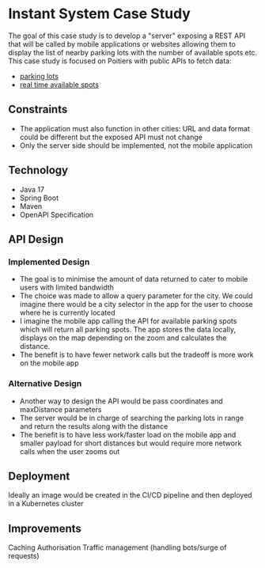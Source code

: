 # Instant System Case Study

The goal of this case study is to develop a "server" exposing a REST API that will be called by mobile applications or websites allowing them to display the list of nearby parking lots with the number of available spots etc.
This case study is focused on Poitiers with public APIs to fetch data:
* [parking lots](https://data.grandpoitiers.fr/api/records/1.0/search/?dataset=mobilite-parkings-grand-poitiers-donnees-metiers&rows=1000&facet=nom_du_parking&facet=zone_tarifaire&facet=statut2&facet=statut3)
* [real time available spots](https://data.grandpoitiers.fr/api/records/1.0/search/?dataset=mobilites-stationnement-des-parkings-en-temps-reel&facet=nom)

## Constraints
* The application must also function in other cities: URL and data format could be different but the exposed API must not change
* Only the server side should be implemented, not the mobile application

## Technology
* Java 17
* Spring Boot
* Maven
* OpenAPI Specification

## API Design
### Implemented Design
* The goal is to minimise the amount of data returned to cater to mobile users with limited bandwidth
* The choice was made to allow a query parameter for the city. We could imagine there would be a city selector in the app for the user to choose where he is currently located
* I imagine the mobile app calling the API for available parking spots which will return all parking spots. The app stores the data locally, displays on the map depending on the zoom and calculates the distance.
* The benefit is to have fewer network calls but the tradeoff is more work on the mobile app 

### Alternative Design
* Another way to design the API would be pass coordinates and maxDistance parameters
* The server would be in charge of searching the parking lots in range and return the results along with the distance
* The benefit is to have less work/faster load on the mobile app and smaller payload for short distances but would require more network calls when the user zooms out

## Deployment
Ideally an image would be created in the CI/CD pipeline and then deployed in a Kubernetes cluster

## Improvements
Caching
Authorisation
Traffic management (handling bots/surge of requests)